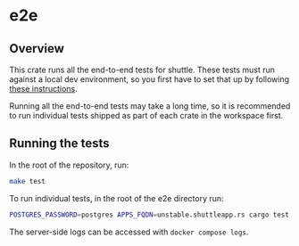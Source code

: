 # e2e

## Overview

This crate runs all the end-to-end tests for shuttle. These tests must run against a local dev environment, so you first have to set that up by following [these instructions](../DEVELOPING.md).

Running all the end-to-end tests may take a long time, so it is recommended to run individual tests shipped as part of each crate in the workspace first.

## Running the tests

In the root of the repository, run:

```bash
make test
```

To run individual tests, in the root of the e2e directory run:

```bash
POSTGRES_PASSWORD=postgres APPS_FQDN=unstable.shuttleapp.rs cargo test <test name> -- --nocapture
```

The server-side logs can be accessed with `docker compose logs`.
